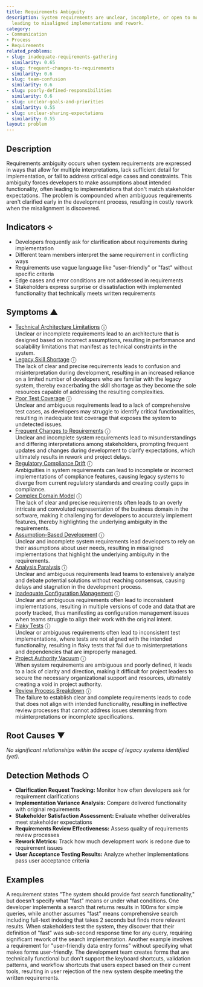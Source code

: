```yaml
---
title: Requirements Ambiguity
description: System requirements are unclear, incomplete, or open to multiple interpretations,
  leading to misaligned implementations and rework.
category:
- Communication
- Process
- Requirements
related_problems:
- slug: inadequate-requirements-gathering
  similarity: 0.65
- slug: frequent-changes-to-requirements
  similarity: 0.6
- slug: team-confusion
  similarity: 0.6
- slug: poorly-defined-responsibilities
  similarity: 0.6
- slug: unclear-goals-and-priorities
  similarity: 0.55
- slug: unclear-sharing-expectations
  similarity: 0.55
layout: problem
---
```


## Description

Requirements ambiguity occurs when system requirements are expressed in ways that allow for multiple interpretations, lack sufficient detail for implementation, or fail to address critical edge cases and constraints. This ambiguity forces developers to make assumptions about intended functionality, often leading to implementations that don't match stakeholder expectations. The problem is compounded when ambiguous requirements aren't clarified early in the development process, resulting in costly rework when the misalignment is discovered.

## Indicators ⟡

- Developers frequently ask for clarification about requirements during implementation
- Different team members interpret the same requirement in conflicting ways
- Requirements use vague language like "user-friendly" or "fast" without specific criteria
- Edge cases and error conditions are not addressed in requirements
- Stakeholders express surprise or dissatisfaction with implemented functionality that technically meets written requirements

## Symptoms ▲
- [Technical Architecture Limitations](technical-architecture-limitations.md) <span class="info-tooltip" title="Confidence: 0.512, Strength: 0.720">ⓘ</span>
<br/>  Unclear or incomplete requirements lead to an architecture that is designed based on incorrect assumptions, resulting in performance and scalability limitations that manifest as technical constraints in the system.
- [Legacy Skill Shortage](legacy-skill-shortage.md) <span class="info-tooltip" title="Confidence: 0.498, Strength: 0.756">ⓘ</span>
<br/>  The lack of clear and precise requirements leads to confusion and misinterpretation during development, resulting in an increased reliance on a limited number of developers who are familiar with the legacy system, thereby exacerbating the skill shortage as they become the sole resources capable of addressing the resulting complexities.
- [Poor Test Coverage](poor-test-coverage.md) <span class="info-tooltip" title="Confidence: 0.469, Strength: 0.686">ⓘ</span>
<br/>  Unclear and ambiguous requirements lead to a lack of comprehensive test cases, as developers may struggle to identify critical functionalities, resulting in inadequate test coverage that exposes the system to undetected issues.
- [Frequent Changes to Requirements](frequent-changes-to-requirements.md) <span class="info-tooltip" title="Confidence: 0.465, Strength: 0.679">ⓘ</span>
<br/>  Unclear and incomplete system requirements lead to misunderstandings and differing interpretations among stakeholders, prompting frequent updates and changes during development to clarify expectations, which ultimately results in rework and project delays.
- [Regulatory Compliance Drift](regulatory-compliance-drift.md) <span class="info-tooltip" title="Confidence: 0.418, Strength: 0.671">ⓘ</span>
<br/>  Ambiguities in system requirements can lead to incomplete or incorrect implementations of compliance features, causing legacy systems to diverge from current regulatory standards and creating costly gaps in compliance.
- [Complex Domain Model](complex-domain-model.md) <span class="info-tooltip" title="Confidence: 0.417, Strength: 0.629">ⓘ</span>
<br/>  The lack of clear and precise requirements often leads to an overly intricate and convoluted representation of the business domain in the software, making it challenging for developers to accurately implement features, thereby highlighting the underlying ambiguity in the requirements.
- [Assumption-Based Development](assumption-based-development.md) <span class="info-tooltip" title="Confidence: 0.385, Strength: 0.806">ⓘ</span>
<br/>  Unclear and incomplete system requirements lead developers to rely on their assumptions about user needs, resulting in misaligned implementations that highlight the underlying ambiguity in the requirements.
- [Analysis Paralysis](analysis-paralysis.md) <span class="info-tooltip" title="Confidence: 0.367, Strength: 0.733">ⓘ</span>
<br/>  Unclear and ambiguous requirements lead teams to extensively analyze and debate potential solutions without reaching consensus, causing delays and stagnation in the development process.
- [Inadequate Configuration Management](inadequate-configuration-management.md) <span class="info-tooltip" title="Confidence: 0.364, Strength: 0.781">ⓘ</span>
<br/>  Unclear and ambiguous requirements often lead to inconsistent implementations, resulting in multiple versions of code and data that are poorly tracked, thus manifesting as configuration management issues when teams struggle to align their work with the original intent.
- [Flaky Tests](flaky-tests.md) <span class="info-tooltip" title="Confidence: 0.349, Strength: 0.702">ⓘ</span>
<br/>  Unclear or ambiguous requirements often lead to inconsistent test implementations, where tests are not aligned with the intended functionality, resulting in flaky tests that fail due to misinterpretations and dependencies that are improperly managed.
- [Project Authority Vacuum](project-authority-vacuum.md) <span class="info-tooltip" title="Confidence: 0.341, Strength: 0.670">ⓘ</span>
<br/>  When system requirements are ambiguous and poorly defined, it leads to a lack of clarity and direction, making it difficult for project leaders to secure the necessary organizational support and resources, ultimately creating a void in project authority.
- [Review Process Breakdown](review-process-breakdown.md) <span class="info-tooltip" title="Confidence: 0.325, Strength: 0.543">ⓘ</span>
<br/>  The failure to establish clear and complete requirements leads to code that does not align with intended functionality, resulting in ineffective review processes that cannot address issues stemming from misinterpretations or incomplete specifications.

## Root Causes ▼

*No significant relationships within the scope of legacy systems identified (yet).*

## Detection Methods ○

- **Clarification Request Tracking:** Monitor how often developers ask for requirement clarifications
- **Implementation Variance Analysis:** Compare delivered functionality with original requirements
- **Stakeholder Satisfaction Assessment:** Evaluate whether deliverables meet stakeholder expectations
- **Requirements Review Effectiveness:** Assess quality of requirements review processes
- **Rework Metrics:** Track how much development work is redone due to requirement issues
- **User Acceptance Testing Results:** Analyze whether implementations pass user acceptance criteria

## Examples

A requirement states "The system should provide fast search functionality," but doesn't specify what "fast" means or under what conditions. One developer implements a search that returns results in 100ms for simple queries, while another assumes "fast" means comprehensive search including full-text indexing that takes 2 seconds but finds more relevant results. When stakeholders test the system, they discover that their definition of "fast" was sub-second response time for any query, requiring significant rework of the search implementation. Another example involves a requirement for "user-friendly data entry forms" without specifying what makes forms user-friendly. The development team creates forms that are technically functional but don't support the keyboard shortcuts, validation patterns, and workflow shortcuts that users expect based on their current tools, resulting in user rejection of the new system despite meeting the written requirements.
